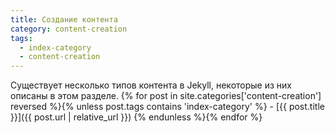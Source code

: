 ```yaml
---
title: Создание контента
category: content-creation
tags:
  - index-category
  - content-creation
---
```


Существует несколько типов контента в Jekyll, некоторые из них описаны в этом разделе.
{% for post in site.categories['content-creation'] reversed %}{% unless post.tags contains 'index-category' %}  - [{{ post.title }}]({{ post.url | relative_url }})
{% endunless %}{% endfor %}

[liquid]: https://github.com/Shopify/liquid/wiki/Liquid-for-Designers
